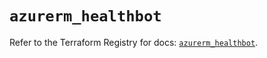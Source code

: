 # `azurerm_healthbot`

Refer to the Terraform Registry for docs: [`azurerm_healthbot`](https://registry.terraform.io/providers/hashicorp/azurerm/4.35.0/docs/resources/healthbot).
